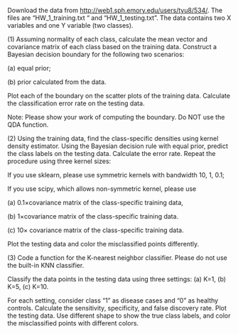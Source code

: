 Download the data from http://web1.sph.emory.edu/users/tyu8/534/. The files are “HW_1_training.txt “ and “HW_1_testing.txt”. The data contains two X variables and one Y variable (two classes).

 

(1) Assuming normality of each class, calculate the mean vector and covariance matrix of each class based on the training data. Construct a Bayesian decision boundary for the following two scenarios:

 

(a) equal prior;

(b) prior calculated from the data.

 

Plot each of the boundary on the scatter plots of the training data. Calculate the classification error rate on the testing data.

 

Note: Please show your work of computing the boundary. Do NOT use the QDA function.

 

(2) Using the training data, find the class-specific densities using kernel density estimator. Using the Bayesian decision rule with equal prior, predict the class labels on the testing data. Calculate the error rate. Repeat the procedure using three kernel sizes:

 

If you use sklearn, please use symmetric kernels with bandwidth 10, 1, 0.1;

 

If you use scipy, which allows non-symmetric kernel, please use

(a) 0.1×covariance matrix of the class-specific training data,

(b) 1×covariance matrix of the class-specific training data.

(c) 10× covariance matrix of the class-specific training data.

 

Plot the testing data and color the misclassified points differently.

 

(3) Code a function for the K-nearest neighbor classifier. Please do not use the built-in KNN classifier.

 

Classify the data points in the testing data using three settings: (a) K=1, (b) K=5, (c) K=10.

 

For each setting, consider class “1” as disease cases and “0” as healthy controls. Calculate the sensitivity, specificity, and false discovery rate. Plot the testing data. Use different shape to show the true class labels, and color the misclassified points with different colors.
